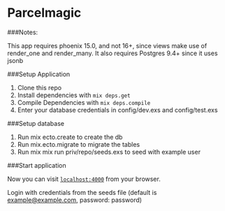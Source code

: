 # Parcelmagic

###Notes: 

This app requires phoenix 15.0, and not 16+, since views make use of render_one and render_many.  It also requires Postgres 9.4+ since it uses jsonb 

###Setup Application

1. Clone this repo
2. Install dependencies with `mix deps.get`
3. Compile Dependencies with `mix deps.compile`
4. Enter your database credentials in config/dev.exs and config/test.exs

###Setup database

1. Run mix ecto.create to create the db
2. Run mix.ecto.migrate to migrate the tables
3. Run mix mix run priv/repo/seeds.exs to seed with example user

###Start application

Now you can visit [`localhost:4000`](http://localhost:4000) from your browser.

Login with credentials from the seeds file (default is example@example.com, password: password)
